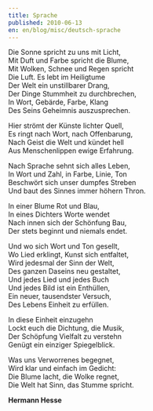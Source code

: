 ```yaml
---
title: Sprache
published: 2010-06-13
en: en/blog/misc/deutsch-sprache
---
```


Die Sonne spricht zu uns mit Licht,  
Mit Duft und Farbe spricht die Blume,  
Mit Wolken, Schnee und Regen spricht  
Die Luft. Es lebt im Heiligtume   
Der Welt ein unstillbarer Drang,   
Der Dinge Stummheit zu durchbrechen,   
In Wort, Gebärde, Farbe, Klang  
Des Seins Geheimnis auszusprechen. 

<!--more-->

Hier strömt der Künste lichter Quell,  
Es ringt nach Wort, nach Offenbarung,   
Nach Geist die Welt und kündet hell  
Aus Menschenlippen ewige Erfahrung.

Nach Sprache sehnt sich alles Leben,  
In Wort und Zahl, in Farbe, Linie, Ton   
Beschwört sich unser dumpfes Streben  
Und baut des Sinnes immer höhern Thron.

In einer Blume Rot und Blau,  
In eines Dichters Worte wendet  
Nach innen sich der Schönfung Bau,  
Der stets beginnt und niemals endet. 

Und wo sich Wort und Ton gesellt,  
Wo Lied erklingt, Kunst sich entfaltet,  
Wird jedesmal der Sinn der Welt,  
Des ganzen Daseins neu gestaltet,  
Und jedes Lied und jedes Buch  
Und jedes Bild ist ein Enthüllen,  
Ein neuer, tausendster Versuch,  
Des Lebens Einheit zu erfüllen.

In diese Einheit einzugehn  
Lockt euch die Dichtung, die Musik,   
Der Schöpfung Vielfalt zu verstehn  
Genügt ein einziger Spiegelblick.

Was uns Verworrenes begegnet,   
Wird klar und einfach im Gedicht:  
Die Blume lacht, die Wolke regnet,  
Die Welt hat Sinn, das Stumme spricht.

**Hermann Hesse**

